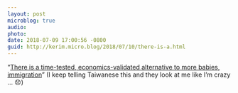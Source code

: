 ```yaml
---
layout: post
microblog: true
audio: 
photo: 
date: 2018-07-09 17:00:56 -0800
guid: http://kerim.micro.blog/2018/07/10/there-is-a.html
---
```

“[There is a time-tested, economics-validated alternative to more babies, immigration](https://www.insidehighered.com/blogs/just-visiting/solution-paul-ryans-problem?utm_content=buffer5c9a6&utm_medium=social&utm_source=twitter&utm_campaign=IHEbuffer)” (I keep telling Taiwanese this and they look at me like I’m crazy … 😞)

